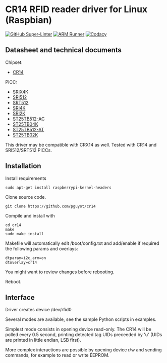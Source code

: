 # CR14 RFID reader driver for Linux (Raspbian)

[![GitHub Super-Linter](https://github.com/pguyot/cr14/actions/workflows/super-linter.yml/badge.svg)](https://github.com/marketplace/actions/super-linter)
[![ARM Runner](https://github.com/pguyot/cr14/actions/workflows/arm-runner.yml/badge.svg)](https://github.com/marketplace/actions/arm-runner)
[![Codacy](https://app.codacy.com/project/badge/Grade/dcee41ebf0a9416182d54051edfe8b5f)](https://www.codacy.com/gh/pguyot/cr14/dashboard)

## Datasheet and technical documents

Chipset:

- [CR14](https://datasheet.octopart.com/CR14-MQP/1GE-STMicroelectronics-datasheet-10836722.pdf)

PICC:

- [SRIX4K](http://www.orangetags.com/wp-content/downloads/datasheet/STM/srix4k.pdf)
- [SRI512](https://www.advanide.de/wp-content/uploads/products/rfid/SRI512.pdf)
- [SRT512](https://www.advanide.de/wp-content/uploads/products/rfid/SRT512.pdf)
- [SRI4K](https://www.advanide.de/wp-content/uploads/products/rfid/SRI4K.pdf)
- [SRI2K](https://www.advanide.de/wp-content/uploads/products/rfid/SRI2K.pdf)
- [ST25TB512-AC](https://www.st.com/resource/en/datasheet/st25tb512-ac.pdf)
- [ST25TB04K](https://www.st.com/resource/en/datasheet/st25tb04k.pdf)
- [ST25TB512-AT](https://www.st.com/resource/en/datasheet/st25tb512-at.pdf)
- [ST25TB02K](https://www.st.com/resource/en/datasheet/st25tb02k.pdf)

This driver may be compatible with CRX14 as well.
Tested with CR14 and SRI512/SRT512 PICCs.

## Installation

Install requirements

    sudo apt-get install raspberrypi-kernel-headers

Clone source code.

    git clone https://github.com/pguyot/cr14

Compile and install with

    cd cr14
    make
    sudo make install

Makefile will automatically edit /boot/config.txt and add/enable if required
the following params and overlays:

    dtparam=i2c_arm=on
    dtoverlay=cr14

You might want to review changes before rebooting.

Reboot.

## Interface

Driver creates device /dev/rfid0

Several modes are available, see the sample Python scripts in examples.

Simplest mode consists in opening device read-only. The CR14 will be polled
every 0.5 second, printing detected tag UIDs preceeded by 'u' (UIDs are printed
in little endian, LSB first).

More complex interactions are possible by opening device r/w and sending
commands, for example to read or write EEPROM.
